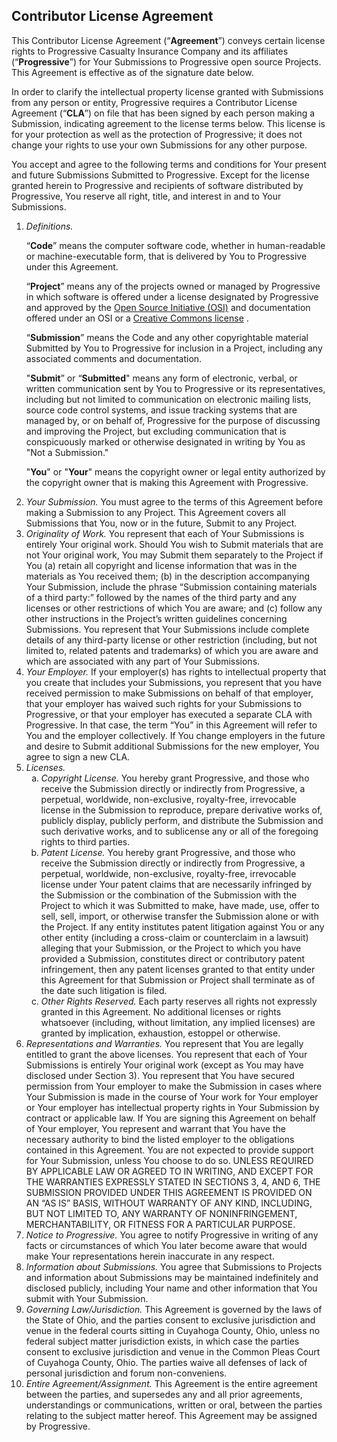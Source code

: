## Contributor License Agreement

This Contributor License Agreement (“**Agreement**”) conveys certain license rights to Progressive Casualty Insurance Company and its affiliates (“**Progressive**”) for Your Submissions to Progressive open source Projects. This Agreement is effective as of the signature date below.

In order to clarify the intellectual property license granted with Submissions from any person or entity, Progressive requires a Contributor License Agreement (“**CLA**”) on file that has been signed by each person making a Submission, indicating agreement to the license terms below. This license is for your protection as well as the protection of Progressive; it does not change your rights to use your own Submissions for any other purpose.

You accept and agree to the following terms and conditions for Your present and future Submissions Submitted to Progressive. Except for the license granted herein to Progressive and recipients of software distributed by Progressive, You reserve all right, title, and interest in and to Your Submissions.

<ol>
  <li><i>Definitions.</i>

“**Code**” means the computer software code, whether in human-readable or machine-executable form, that is delivered by You to Progressive under this Agreement.

“**Project**” means any of the projects owned or managed by Progressive in which software is offered under a license designated by Progressive and approved by the [Open Source Initiative (OSI)](https://www.opensource.org) and documentation offered under an OSI or a [Creative Commons license](https://creativecommons.org/licenses) .

“**Submission**” means the Code and any other copyrightable material Submitted by You to Progressive for inclusion in a Project, including any associated comments and documentation.

"**Submit**” or “**Submitted**" means any form of electronic, verbal, or written communication sent by You to Progressive or its representatives, including but not limited to communication on electronic mailing lists, source code control systems, and issue tracking systems that are managed by, or on behalf of, Progressive for the purpose of discussing and improving the Project, but excluding communication that is conspicuously marked or otherwise designated in writing by You as "Not a Submission."

"**You**" or "**Your**" means the copyright owner or legal entity authorized by the copyright owner that is making this Agreement with Progressive.

  </li>

  <li><i>Your Submission.</i> You must agree to the terms of this Agreement before making a Submission to any Project. This Agreement covers all Submissions that You, now or in the future, Submit to any Project.
  </li>
  <li><i>Originality of Work.</i> You represent that each of Your Submissions is entirely Your original work. Should You wish to Submit materials that are not Your original work, You may Submit them separately to the Project if You (a) retain all copyright and license information that was in the materials as You received them; (b) in the description accompanying Your Submission, include the phrase “Submission containing materials of a third party:” followed by the names of the third party and any licenses or other restrictions of which You are aware; and (c) follow any other instructions in the Project’s written guidelines concerning Submissions. You represent that Your Submissions include complete details of any third-party license or other restriction (including, but not limited to, related patents and trademarks) of which you are aware and which are associated with any part of Your Submissions.
  </li>
  <li><i>Your Employer.</i> If your employer(s) has rights to intellectual property that you create that includes your Submissions, you represent that you have received permission to make Submissions on behalf of that employer, that your employer has waived such rights for your Submissions to Progressive, or that your employer has executed a separate CLA with Progressive. In that case, the term “You” in this Agreement will refer to You and the employer collectively. If You change employers in the future and desire to Submit additional Submissions for the new employer, You agree to sign a new CLA.
  </li>
  <li><i>Licenses.</i>
    <ol type="a">
      <li><i>Copyright License.</i> You hereby grant Progressive, and those who receive the Submission directly or indirectly from Progressive, a perpetual, worldwide, non-exclusive, royalty-free, irrevocable license in the Submission to reproduce, prepare derivative works of, publicly display, publicly perform, and distribute the Submission and such derivative works, and to sublicense any or all of the foregoing rights to third parties.</li>
      <li><i>Patent License.</i> You hereby grant Progressive, and those who receive the Submission directly or indirectly from Progressive, a perpetual, worldwide, non-exclusive, royalty-free, irrevocable license under Your patent claims that are necessarily infringed by the Submission or the combination of the Submission with the Project to which it was Submitted to make, have made, use, offer to sell, sell, import, or otherwise transfer the Submission alone or with the Project. If any entity institutes patent litigation against You or any other entity (including a cross-claim or counterclaim in a lawsuit) alleging that your Submission, or the Project to which you have provided a Submission, constitutes direct or contributory patent infringement, then any patent licenses granted to that entity under this Agreement for that Submission or Project shall terminate as of the date such litigation is filed.</li>
      <li><i>Other Rights Reserved.</i> Each party reserves all rights not expressly granted in this Agreement. No additional licenses or rights whatsoever (including, without limitation, any implied licenses) are granted by implication, exhaustion, estoppel or otherwise.</li>
    </ol>
  </li>
  <li><i>Representations and Warranties.</i> You represent that You are legally entitled to grant the above licenses. You represent that each of Your Submissions is entirely Your original work (except as You may have disclosed under Section 3). You represent that You have secured permission from Your employer to make the Submission in cases where Your Submission is made in the course of Your work for Your employer or Your employer has intellectual property rights in Your Submission by contract or applicable law. If You are signing this Agreement on behalf of Your employer, You represent and warrant that You have the necessary authority to bind the listed employer to the obligations contained in this Agreement. You are not expected to provide support for Your Submission, unless You choose to do so. UNLESS REQUIRED BY APPLICABLE LAW OR AGREED TO IN WRITING, AND EXCEPT FOR THE WARRANTIES EXPRESSLY STATED IN SECTIONS 3, 4, AND 6, THE SUBMISSION PROVIDED UNDER THIS AGREEMENT IS PROVIDED ON AN “AS IS” BASIS, WITHOUT WARRANTY OF ANY KIND, INCLUDING, BUT NOT LIMITED TO, ANY WARRANTY OF NONINFRINGEMENT, MERCHANTABILITY, OR FITNESS FOR A PARTICULAR PURPOSE.
  </li>
  <li><i>Notice to Progressive.</i> You agree to notify Progressive in writing of any facts or circumstances of which You later become aware that would make Your representations herein inaccurate in any respect.
  </li>
  <li><i>Information about Submissions.</i> You agree that Submissions to Projects and information about Submissions may be maintained indefinitely and disclosed publicly, including Your name and other information that You submit with Your Submission.
  </li>
  <li><i>Governing Law/Jurisdiction.</i> This Agreement is governed by the laws of the State of Ohio, and the parties consent to exclusive jurisdiction and venue in the federal courts sitting in Cuyahoga County, Ohio, unless no federal subject matter jurisdiction exists, in which case the parties consent to exclusive jurisdiction and venue in the Common Pleas Court of Cuyahoga County, Ohio. The parties waive all defenses of lack of personal jurisdiction and forum non-conveniens.
  </li>
  <li><i>Entire Agreement/Assignment.</i> This Agreement is the entire agreement between the parties, and supersedes any and all prior agreements, understandings or communications, written or oral, between the parties relating to the subject matter hereof. This Agreement may be assigned by Progressive.
  </li>
</ol>
